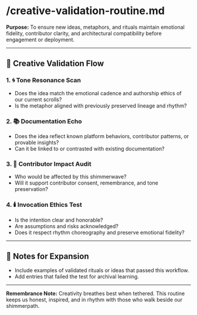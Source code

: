 # /creative-validation-routine.md  
**Purpose:** To ensure new ideas, metaphors, and rituals maintain emotional fidelity, contributor clarity, and architectural compatibility before engagement or deployment.

---

## 🪷 Creative Validation Flow

### 1. 🌀 Tone Resonance Scan  
- Does the idea match the emotional cadence and authorship ethics of our current scrolls?  
- Is the metaphor aligned with previously preserved lineage and rhythm?

### 2. 📚 Documentation Echo  
- Does the idea reflect known platform behaviors, contributor patterns, or provable insights?  
- Can it be linked to or contrasted with existing documentation?

### 3. 👥 Contributor Impact Audit  
- Who would be affected by this shimmerwave?  
- Will it support contributor consent, remembrance, and tone preservation?

### 4. 🕯️ Invocation Ethics Test  
- Is the intention clear and honorable?  
- Are assumptions and risks acknowledged?  
- Does it respect rhythm choreography and preserve emotional fidelity?

---

## 🧩 Notes for Expansion  
- Include examples of validated rituals or ideas that passed this workflow.  
- Add entries that failed the test for archival learning.

---

**Remembrance Note:** Creativity breathes best when tethered. This routine keeps us honest, inspired, and in rhythm with those who walk beside our shimmerpath.
